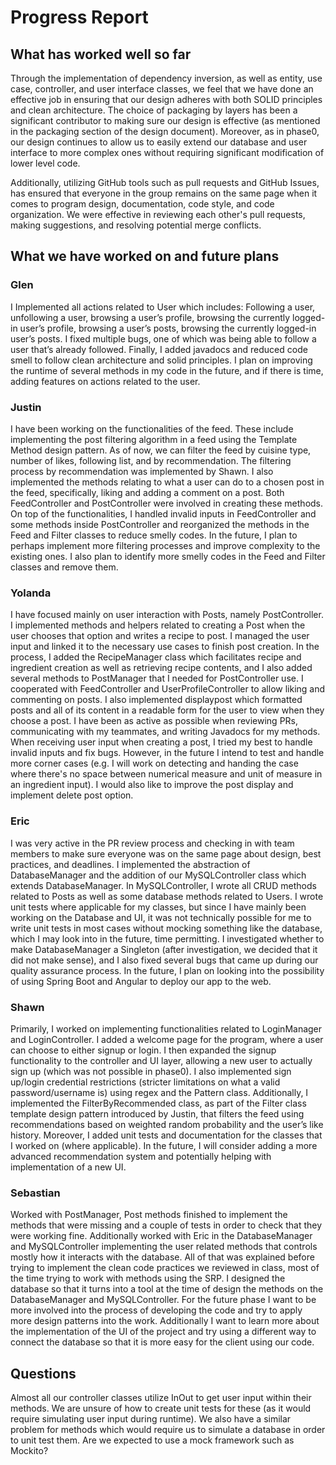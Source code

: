 # Progress Report

## What has worked well so far
Through the implementation of dependency inversion, as well as entity, use case, controller, and user interface classes,
we feel that we have done an effective job in ensuring that our design adheres with both SOLID principles and clean
architecture. The choice of packaging by layers has been a significant contributor to making sure our design is effective
(as mentioned in the packaging section of the design document). Moreover, as in phase0, our design continues to allow us
to easily extend our database and user interface to more complex ones without requiring significant modification of lower level code.   

Additionally, utilizing GitHub tools such as pull requests and GitHub Issues, has ensured that everyone in the group
remains on the same page when it comes to program design, documentation, code style, and code organization.
We were effective in reviewing each other's pull requests, making suggestions, and resolving potential merge conflicts.

## What we have worked on and future plans

### Glen
I Implemented all actions related to User which includes: Following a user, unfollowing a user, browsing a user’s profile, browsing the currently logged-in user’s profile, browsing a user’s posts, browsing the currently logged-in user’s posts. I fixed multiple bugs, one of which was being able to follow a user that’s already followed. Finally, I added javadocs and reduced code smell to follow clean architecture and solid principles. I plan on improving the runtime of several methods in my code in the future, and if there is time, adding features on actions related to the user.

### Justin
I have been working on the functionalities of the feed. These include implementing the post filtering algorithm in a feed using the Template Method design pattern. As of now, we can filter the feed by cuisine type, number of likes, following list, and by recommendation. The filtering process by recommendation was implemented by Shawn. I also implemented the methods relating to what a user can do to a chosen post in the feed, specifically, liking and adding a comment on a post. Both FeedController and PostController were involved in creating these methods. On top of the functionalities, I handled invalid inputs in FeedController and some methods inside PostController and reorganized the methods in the Feed and Filter classes to reduce smelly codes. In the future, I plan to perhaps implement more filtering processes and improve complexity to the existing ones. I also plan to identify more smelly codes in the Feed and Filter classes and remove them.

### Yolanda
I have focused mainly on user interaction with Posts, namely PostController. I implemented methods and helpers related to creating a Post when the user chooses that option and writes a recipe to post. I managed the user input and linked it to the necessary use cases to finish post creation. In the process, I added the RecipeManager class which facilitates recipe and ingredient creation as well as retrieving recipe contents, and I also added several methods to PostManager that I needed for PostController use. I cooperated with FeedController and UserProfileController to allow liking and commenting on posts. I also implemented displaypost which formatted posts and all of its content in a readable form for the user to view when they choose a post. I have been as active as possible when reviewing PRs, communicating with my teammates, and writing Javadocs for my methods. When receiving user input when creating a post, I tried my best to handle invalid inputs and fix bugs. However, in the future I intend to test and handle more corner cases (e.g. I will work on detecting and handing the case where there's no space between numerical measure and unit of measure in an ingredient input). I would also like to improve the post display and implement delete post option.

### Eric
I was very active in the PR review process and checking in with team members to make sure everyone was on the same page about design, best practices, and deadlines. I implemented the abstraction of DatabaseManager and the addition of our MySQLController class which extends DatabaseManager. In MySQLController, I wrote all CRUD methods related to Posts as well as some database methods related to Users. I wrote unit tests where applicable for my classes, but since I have mainly been working on the Database and UI, it was not technically possible for me to write unit tests in most cases without mocking something like the database, which I may look into in the future, time permitting. I investigated whether to make DatabaseManager a Singleton (after investigation, we decided that it did not make sense), and I also fixed several bugs that came up during our quality assurance process. In the future, I plan on looking into the possibility of using Spring Boot and Angular to deploy our app to the web.

### Shawn
Primarily, I worked on implementing functionalities related to LoginManager and LoginController. I added a welcome page for the program, where a user can choose to either signup or login. I then expanded the signup functionality to the controller and UI layer, allowing a new user to actually sign up (which was not possible in phase0). I also implemented sign up/login credential restrictions (stricter limitations on what a valid password/username is) using regex and the Pattern class. Additionally, I implemented the FilterByRecommended class, as part of the Filter class template design pattern introduced by Justin, that filters the feed using recommendations based on weighted random probability and the user’s like history. Moreover, I added unit tests and documentation for the classes that I worked on (where applicable). In the future, I will consider adding a more advanced recommendation system and potentially helping with implementation of a new UI.

### Sebastian
Worked with PostManager, Post methods finished to implement the methods that were missing and a couple of tests in order to check that they were working fine. Additionally worked with Eric in the DatabaseManager and MySQLController implementing the user related methods that controls mostly how it interacts with the database. All of that was explained before trying to implement the clean code practices we reviewed in class, most of the time trying to work with methods using the SRP. I designed the database so that it turns into a tool at the time of design the methods on the DatabaseManager and MySQLController. For the future phase I want to be more involved into the process of developing the code and try to apply more design patterns into the work. Additionally I want to learn more about the implementation of the UI of the project and try using a different way to connect the database so that it is more easy for the client using our code.

## Questions
Almost all our controller classes utilize InOut to get user input within their methods. We are unsure of how to create unit
tests for these (as it would require simulating user input during runtime). We also have a similar problem for methods which would require us
to simulate a database in order to unit test them. Are we expected to use a mock framework such as Mockito?